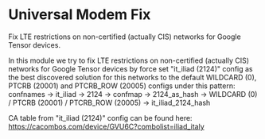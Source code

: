 # Universal Modem Fix
Fix LTE restrictions on non-certified (actually CIS) networks for Google Tensor devices.

In this module we try to fix LTE restrictions on non-certified (actually CIS) networks for Google Tensor devices by force set "it_iliad (2124)" config as the best discovered solution for this networks to the default WILDCARD (0), PTCRB (20001) and  PTCRB_ROW (20005) configs under this pattern:  
confnames -> it_iliad -> 2124 -> confmap -> 2124_as_hash -> WILDCARD (0) / PTCRB (20001) / PTCRB_ROW (20005) -> it_iliad_2124_hash  

CA table from "it_iliad (2124)" config can be found here: https://cacombos.com/device/GVU6C?combolist=iliad_italy

